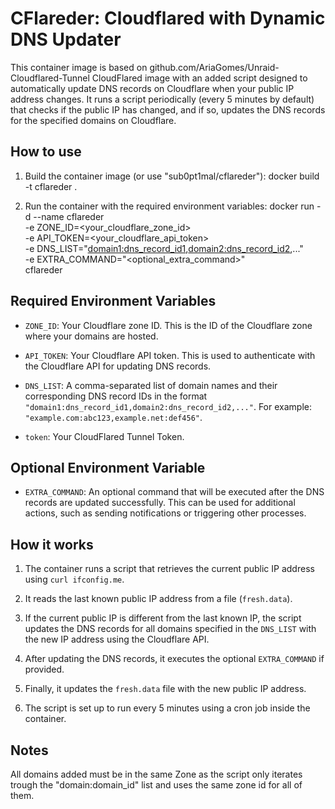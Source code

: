 CFlareder: Cloudflared with Dynamic DNS Updater
====================

This container image is based on github.com/AriaGomes/Unraid-Cloudflared-Tunnel CloudFlared image with an added script designed to automatically update DNS records on Cloudflare when your public IP address changes. It runs a script periodically (every 5 minutes by default) that checks if the public IP has changed, and if so, updates the DNS records for the specified domains on Cloudflare.

How to use
----------

1. Build the container image (or use "sub0pt1mal/cflareder"):
   docker build -t cflareder .

2. Run the container with the required environment variables:
   docker run -d --name cflareder \
              -e ZONE_ID=<your_cloudflare_zone_id> \
              -e API_TOKEN=<your_cloudflare_api_token> \
              -e DNS_LIST="<domain1:dns_record_id1>,<domain2:dns_record_id2>,..." \
              -e EXTRA_COMMAND="<optional_extra_command>" \
              cflareder

Required Environment Variables
------------------------------

- `ZONE_ID`: Your Cloudflare zone ID. This is the ID of the Cloudflare zone where your domains are hosted.

- `API_TOKEN`: Your Cloudflare API token. This is used to authenticate with the Cloudflare API for updating DNS records.

- `DNS_LIST`: A comma-separated list of domain names and their corresponding DNS record IDs in the format `"domain1:dns_record_id1,domain2:dns_record_id2,..."`. For example: `"example.com:abc123,example.net:def456"`.

- `token`: Your CloudFlared Tunnel Token.

Optional Environment Variable
----------------------------

- `EXTRA_COMMAND`: An optional command that will be executed after the DNS records are updated successfully. This can be used for additional actions, such as sending notifications or triggering other processes.

How it works
------------

1. The container runs a script that retrieves the current public IP address using `curl ifconfig.me`.

2. It reads the last known public IP address from a file (`fresh.data`).

3. If the current public IP is different from the last known IP, the script updates the DNS records for all domains specified in the `DNS_LIST` with the new IP address using the Cloudflare API.

4. After updating the DNS records, it executes the optional `EXTRA_COMMAND` if provided.

5. Finally, it updates the `fresh.data` file with the new public IP address.

6. The script is set up to run every 5 minutes using a cron job inside the container.

Notes
-----

All domains added must be in the same Zone as the script only iterates trough the "domain:domain_id" list and uses the same zone id for all of them.
